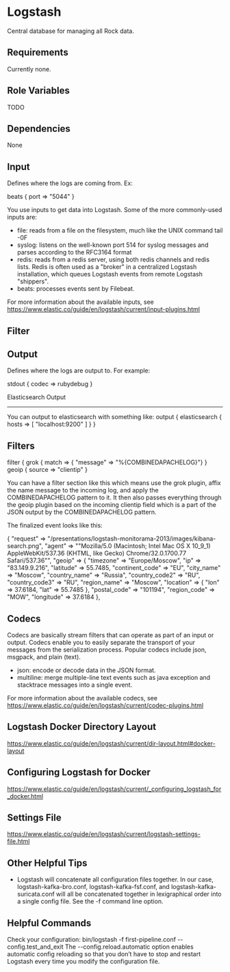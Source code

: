 Logstash
=========

Central database for managing all Rock data.

Requirements
------------

Currently none.

Role Variables
--------------

TODO

Dependencies
------------

None



Input
-----
Defines where the logs are coming from. Ex:

beats {
    port => "5044"
}

You use inputs to get data into Logstash. Some of the more commonly-used inputs are:

- file: reads from a file on the filesystem, much like the UNIX command tail -0F
- syslog: listens on the well-known port 514 for syslog messages and parses according to the RFC3164 format
- redis: reads from a redis server, using both redis channels and redis lists. Redis is often used as a "broker" in a centralized Logstash installation, which queues Logstash events from remote Logstash "shippers".
- beats: processes events sent by Filebeat.

For more information about the available inputs, see https://www.elastic.co/guide/en/logstash/current/input-plugins.html

Filter
------

Output
------
Defines where the logs are output to. For example:

stdout { codec => rubydebug }

Elasticsearch Output
********************

You can output to elasticsearch with something like:
output {
    elasticsearch {
        hosts => [ "localhost:9200" ]
    }
}

Filters
-------

filter {
   grok {
       match => { "message" => "%{COMBINEDAPACHELOG}"}
   }
   geoip {
       source => "clientip"
   }

You can have a filter section like this which means use the grok plugin, affix the name message to the incoming log, and apply the COMBINEDAPACHELOG pattern to it. It then also passes everything through the geoip plugin based on the incoming clientip field which is a part of the JSON output by the COMBINEDAPACHELOG pattern.

The finalized event looks like this:

{
        "request" => "/presentations/logstash-monitorama-2013/images/kibana-search.png",
          "agent" => "\"Mozilla/5.0 (Macintosh; Intel Mac OS X 10_9_1) AppleWebKit/537.36 (KHTML, like Gecko) Chrome/32.0.1700.77 Safari/537.36\"",
          "geoip" => {
              "timezone" => "Europe/Moscow",
                    "ip" => "83.149.9.216",
              "latitude" => 55.7485,
        "continent_code" => "EU",
             "city_name" => "Moscow",
          "country_name" => "Russia",
         "country_code2" => "RU",
         "country_code3" => "RU",
           "region_name" => "Moscow",
              "location" => {
            "lon" => 37.6184,
            "lat" => 55.7485
        },
           "postal_code" => "101194",
           "region_code" => "MOW",
             "longitude" => 37.6184
    },

Codecs
------
Codecs are basically stream filters that can operate as part of an input or output. Codecs enable you to easily separate the transport of your messages from the serialization process. Popular codecs include json, msgpack, and plain (text).

- json: encode or decode data in the JSON format.
- multiline: merge multiple-line text events such as java exception and stacktrace messages into a single event.

For more information about the available codecs, see https://www.elastic.co/guide/en/logstash/current/codec-plugins.html

Logstash Docker Directory Layout
--------------------------------
https://www.elastic.co/guide/en/logstash/current/dir-layout.html#docker-layout

Configuring Logstash for Docker
------------------------------
https://www.elastic.co/guide/en/logstash/current/_configuring_logstash_for_docker.html

Settings File
-------------
https://www.elastic.co/guide/en/logstash/current/logstash-settings-file.html

Other Helpful Tips
------------------
- Logstash will concatenate all configuration files together. In our case, logstash-kafka-bro.conf, logstash-kafka-fsf.conf, and logstash-kafka-suricata.conf will all be concatenated together in lexigraphical order into a single config file. See the -f command line option.

Helpful Commands
----------------

Check your configuration:
bin/logstash -f first-pipeline.conf --config.test_and_exit
The --config.reload.automatic option enables automatic config reloading so that you don’t have to stop and restart Logstash every time you modify the configuration file.
